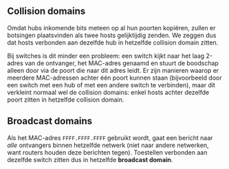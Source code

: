 ## Collision domains
Omdat hubs inkomende bits meteen op al hun poorten kopiëren, zullen er botsingen plaatsvinden als twee hosts gelijktijdig zenden. We zeggen dus dat hosts verbonden aan dezelfde hub in hetzelfde collision domain zitten.

Bij switches is dit minder een probleem: een switch kijkt naar het laag 2-adres van de ontvanger, het MAC-adres genaamd en stuurt de boodschap alleen door via de poort die naar dit adres leidt. Er zijn manieren waarop er meerdere MAC-adressen achter één poort kunnen staan (bijvoorbeeld door een switch met een hub of met een andere switch te verbinden), maar dit verkleint normaal wel de collision domains: enkel hosts achter dezelfde poort zitten in hetzelfde collision domain.

## Broadcast domains
Als het MAC-adres `FFFF.FFFF.FFFF` gebruikt wordt, gaat een bericht naar *alle* ontvangers binnen hetzelfde netwerk (niet naar andere netwerken, want routers houden deze berichten tegen). Toestellen verbonden aan dezelfde switch zitten dus in hetzelfde **broadcast domain**.
